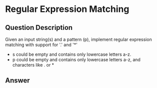 # Regular Expression Matching

## Question Description

Given an input string(s) and a pattern (p), implement regular expression matching with support for '.' and '*'
* s could be empty and contains only lowercase letters a-z.
* p could be empty and contains only lowercase letters a-z, and characters like . or *

## Answer
